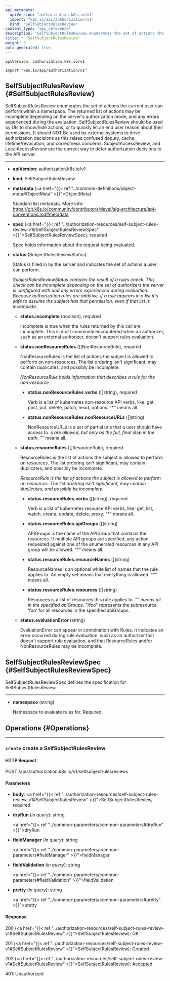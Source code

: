 ```yaml
---
api_metadata:
  apiVersion: "authorization.k8s.io/v1"
  import: "k8s.io/api/authorization/v1"
  kind: "SelfSubjectRulesReview"
content_type: "api_reference"
description: "SelfSubjectRulesReview enumerates the set of actions the current user can perform within a namespace."
title: * "SelfSubjectRulesReview"
weight: 3
auto_generated: true
---
```


<!--
The file is auto-generated from the Go source code of the component using a generic
[generator](https://github.com/kubernetes-sigs/reference-docs/). To learn how
to generate the reference documentation, please read
[Contributing to the reference documentation](/docs/contribute/generate-ref-docs/).
To update the reference content, please follow the 
[Contributing upstream](/docs/contribute/generate-ref-docs/contribute-upstream/)
guide. You can file document formatting bugs against the
[reference-docs](https://github.com/kubernetes-sigs/reference-docs/) project.
-->

`apiVersion: authorization.k8s.io/v1`

`import "k8s.io/api/authorization/v1"`


## SelfSubjectRulesReview {#SelfSubjectRulesReview}

SelfSubjectRulesReview enumerates the set of actions the current user can perform within a namespace. The returned list of actions may be incomplete depending on the server's authorization mode, and any errors experienced during the evaluation. SelfSubjectRulesReview should be used by UIs to show/hide actions, or to quickly let an end user reason about their permissions. It should NOT Be used by external systems to drive authorization decisions as this raises confused deputy, cache lifetime/revocation, and correctness concerns. SubjectAccessReview, and LocalAccessReview are the correct way to defer authorization decisions to the API server.

<hr>

- **apiVersion**: authorization.k8s.io/v1


- **kind**: SelfSubjectRulesReview


- **metadata** (<a href="{{< ref "../common-definitions/object-meta#ObjectMeta" >}}">ObjectMeta</a>)

  Standard list metadata. More info: https://git.k8s.io/community/contributors/devel/sig-architecture/api-conventions.md#metadata

- **spec** (<a href="{{< ref "../authorization-resources/self-subject-rules-review-v1#SelfSubjectRulesReviewSpec" >}}">SelfSubjectRulesReviewSpec</a>), required

  Spec holds information about the request being evaluated.

- **status** (SubjectRulesReviewStatus)

  Status is filled in by the server and indicates the set of actions a user can perform.

  <a name="SubjectRulesReviewStatus"></a>
  *SubjectRulesReviewStatus contains the result of a rules check. This check can be incomplete depending on the set of authorizers the server is configured with and any errors experienced during evaluation. Because authorization rules are additive, if a rule appears in a list it's safe to assume the subject has that permission, even if that list is incomplete.*

  - **status.incomplete** (boolean), required

    Incomplete is true when the rules returned by this call are incomplete. This is most commonly encountered when an authorizer, such as an external authorizer, doesn't support rules evaluation.

  - **status.nonResourceRules** ([]NonResourceRule), required

    NonResourceRules is the list of actions the subject is allowed to perform on non-resources. The list ordering isn't significant, may contain duplicates, and possibly be incomplete.

    <a name="NonResourceRule"></a>
    *NonResourceRule holds information that describes a rule for the non-resource*

    - **status.nonResourceRules.verbs** ([]string), required

      Verb is a list of kubernetes non-resource API verbs, like: get, post, put, delete, patch, head, options.  "*" means all.

    - **status.nonResourceRules.nonResourceURLs** ([]string)

      NonResourceURLs is a set of partial urls that a user should have access to.  *s are allowed, but only as the full, final step in the path.  "*" means all.

  - **status.resourceRules** ([]ResourceRule), required

    ResourceRules is the list of actions the subject is allowed to perform on resources. The list ordering isn't significant, may contain duplicates, and possibly be incomplete.

    <a name="ResourceRule"></a>
    *ResourceRule is the list of actions the subject is allowed to perform on resources. The list ordering isn't significant, may contain duplicates, and possibly be incomplete.*

    - **status.resourceRules.verbs** ([]string), required

      Verb is a list of kubernetes resource API verbs, like: get, list, watch, create, update, delete, proxy.  "*" means all.

    - **status.resourceRules.apiGroups** ([]string)

      APIGroups is the name of the APIGroup that contains the resources.  If multiple API groups are specified, any action requested against one of the enumerated resources in any API group will be allowed.  "*" means all.

    - **status.resourceRules.resourceNames** ([]string)

      ResourceNames is an optional white list of names that the rule applies to.  An empty set means that everything is allowed.  "*" means all.

    - **status.resourceRules.resources** ([]string)

      Resources is a list of resources this rule applies to.  "*" means all in the specified apiGroups.
       "*/foo" represents the subresource 'foo' for all resources in the specified apiGroups.

  - **status.evaluationError** (string)

    EvaluationError can appear in combination with Rules. It indicates an error occurred during rule evaluation, such as an authorizer that doesn't support rule evaluation, and that ResourceRules and/or NonResourceRules may be incomplete.





## SelfSubjectRulesReviewSpec {#SelfSubjectRulesReviewSpec}

SelfSubjectRulesReviewSpec defines the specification for SelfSubjectRulesReview.

<hr>

- **namespace** (string)

  Namespace to evaluate rules for. Required.





## Operations {#Operations}



<hr>






### `create` create a SelfSubjectRulesReview

#### HTTP Request

POST /apis/authorization.k8s.io/v1/selfsubjectrulesreviews

#### Parameters


- **body**: <a href="{{< ref "../authorization-resources/self-subject-rules-review-v1#SelfSubjectRulesReview" >}}">SelfSubjectRulesReview</a>, required

  


- **dryRun** (*in query*): string

  <a href="{{< ref "../common-parameters/common-parameters#dryRun" >}}">dryRun</a>


- **fieldManager** (*in query*): string

  <a href="{{< ref "../common-parameters/common-parameters#fieldManager" >}}">fieldManager</a>


- **fieldValidation** (*in query*): string

  <a href="{{< ref "../common-parameters/common-parameters#fieldValidation" >}}">fieldValidation</a>


- **pretty** (*in query*): string

  <a href="{{< ref "../common-parameters/common-parameters#pretty" >}}">pretty</a>



#### Response


200 (<a href="{{< ref "../authorization-resources/self-subject-rules-review-v1#SelfSubjectRulesReview" >}}">SelfSubjectRulesReview</a>): OK

201 (<a href="{{< ref "../authorization-resources/self-subject-rules-review-v1#SelfSubjectRulesReview" >}}">SelfSubjectRulesReview</a>): Created

202 (<a href="{{< ref "../authorization-resources/self-subject-rules-review-v1#SelfSubjectRulesReview" >}}">SelfSubjectRulesReview</a>): Accepted

401: Unauthorized

